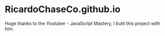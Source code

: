 # RicardoChaseCo.github.io

Huge thanks to the Youtuber - JavaScript Mastery, I built this project with him.
